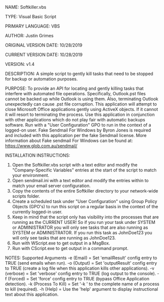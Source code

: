 NAME: Softkiller.vbs

TYPE: Visual Basic Script

PRIMARY LANGUAGE: VBS

AUTHOR: Justin Grimes

ORIGINAL VERSION DATE: 10/28/2019

CURRENT VERSION DATE: 10/28/2019

VERSION: v1.4

DESCRIPTION: 
A simple script to gently kill tasks that need to be stopped for backup or automation purposes.


PURPOSE: 
To provide an API for locating and gently killing tasks that interfere with automated file operations. 
Specifically, Outlook.pst files cannot be backed up while Outlook is using them. Also, terminating Outlook unexpectedly can cause .pst file corruption.
This application will attempt to close Microsoft Office applications gently using ActiveX objects. If it cannot it will resort to terminating the process.
Use this application in conjunction with other applications which do not play fair with automatic backups software. 
Run with a "User Configuration" GPO to run in the context of a logged-on user.
Fake Sendmail For Windows by Byron Jones is required and included with this application per the fake Sendmail license. 
More information about Fake sendmail For Windows can be found at:  https://www.glob.com.au/sendmail/


INSTALLATION INSTRUCTIONS:
1. Open the Softkiller.vbs script with a text editor and modify the "Company-Specific Variables" entries at the start of the script to match your environment.
2. Open sendmail.ini with a text editor and modify the entries within to match your email server configuration.
2. Copy the contents of the entire Softkiller directory to your network-wide scripts folder. 
3. Create a scheduled task under "User Configuration" using Group Policy Objects (GPO's) to run this script on a regular basis in the context of the currently logged-in user.
5. Keep in mind that the script only has visibility into the processes that are running as the CURRENT USER! So if you run your task under SYSTEM or ADMINISTRATOR you will only see tasks that are also running as SYSTEM or ADMINISTRATOR. If you run this task as JohnDoe123 you will only see tasks that are running as JohnDoe123. 
6. Run with WScript.exe to get output in a MsgBox. 
7. Run with CScript.exe to get output in a command prompt.

NOTES:
Supported Arguments
   -e  (Email)  =  Set 'emailResult' config entry to TRUE (send emails when run).
   -o  (Output)  =  Set 'outputResult' config entry to TRUE (create a log file when this application kills other applications).
   -v  (verbose)  =  Set 'verbose' config entry to TRUE (log output to the console).
   -f  (Forced)  =  Set 'force' config entry to TRUE (bypass Office Application detection).
   -k  (Process To Kill)  =  Set '-k <process name>' to the complete name of a process to kill (required).
   -h  (Help)  =  Use the 'help' argument to display instructional text about this application.

